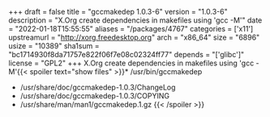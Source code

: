+++
draft = false
title = "gccmakedep 1.0.3-6"
version = "1.0.3-6"
description = "X.Org create dependencies in makefiles using 'gcc -M'"
date = "2022-01-18T15:55:55"
aliases = "/packages/4767"
categories = ['x11']
upstreamurl = "http://xorg.freedesktop.org"
arch = "x86_64"
size = "6896"
usize = "10389"
sha1sum = "bc1714930f8da71757e822f06f7e08c02324ff77"
depends = "['glibc']"
license = "GPL2"
+++
X.Org create dependencies in makefiles using 'gcc -M'{{< spoiler text="show files" >}}* /usr/bin/gccmakedep
* /usr/share/doc/gccmakedep-1.0.3/ChangeLog
* /usr/share/doc/gccmakedep-1.0.3/COPYING
* /usr/share/man/man1/gccmakedep.1.gz
{{< /spoiler >}}